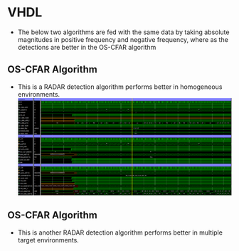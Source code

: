 # VHDL

- The below two algorithms are fed with the same data by taking absolute magnitudes in positive frequency and negative frequency, where as the detections are better in the OS-CFAR algorithm


## OS-CFAR Algorithm
- This is a RADAR detection algorithm performs better in homogeneous environments.
![seq_det](https://github.com/SaiEshwarReddyYellu/VHDL_projects/blob/main/2D_conv_Hardware/conv_hardware.PNG)

## OS-CFAR Algorithm
- This is another RADAR detection algorithm performs better in multiple target environments.

